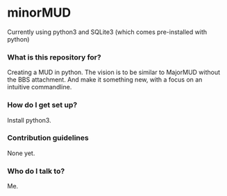 # minorMUD #

Currently using python3 and SQLite3 (which comes pre-installed with python)

### What is this repository for? ###

Creating a MUD in python. The vision is to be similar to MajorMUD without the BBS attachment. And make it something new, 
with a focus on an intuitive commandline.

### How do I get set up? ###

Install python3. 

### Contribution guidelines ###

None yet.

### Who do I talk to? ###

Me.